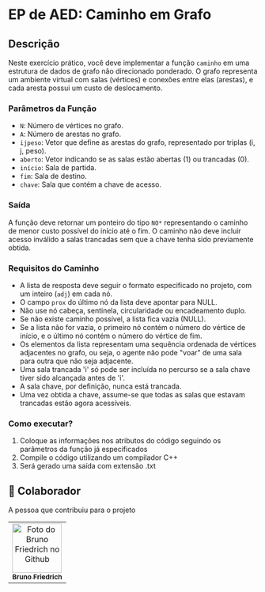 # EP de AED: Caminho em Grafo

## Descrição
Neste exercício prático, você deve implementar a função `caminho` em uma estrutura de dados de grafo não direcionado ponderado. O grafo representa um ambiente virtual com salas (vértices) e conexões entre elas (arestas), e cada aresta possui um custo de deslocamento.

### Parâmetros da Função
- `N`: Número de vértices no grafo.
- `A`: Número de arestas no grafo.
- `ijpeso`: Vetor que define as arestas do grafo, representado por triplas (i, j, peso).
- `aberto`: Vetor indicando se as salas estão abertas (1) ou trancadas (0).
- `início`: Sala de partida.
- `fim`: Sala de destino.
- `chave`: Sala que contém a chave de acesso.

### Saída
A função deve retornar um ponteiro do tipo `NO*` representando o caminho de menor custo possível do início até o fim. O caminho não deve incluir acesso inválido a salas trancadas sem que a chave tenha sido previamente obtida.

### Requisitos do Caminho
- A lista de resposta deve seguir o formato especificado no projeto, com um inteiro (`adj`) em cada nó.
- O campo `prox` do último nó da lista deve apontar para NULL.
- Não use nó cabeça, sentinela, circularidade ou encadeamento duplo.
- Se não existe caminho possível, a lista fica vazia (NULL).
- Se a lista não for vazia, o primeiro nó contém o número do vértice de início, e o último nó contém o número do vértice de fim.
- Os elementos da lista representam uma sequência ordenada de vértices adjacentes no grafo, ou seja, o agente não pode "voar" de uma sala para outra que não seja adjacente.
- Uma sala trancada 'i' só pode ser incluída no percurso se a sala chave tiver sido alcançada antes de 'i'.
- A sala chave, por definição, nunca está trancada.
- Uma vez obtida a chave, assume-se que todas as salas que estavam trancadas estão agora acessíveis.

### Como executar?
1. Coloque as informações nos atributos do código seguindo os parâmetros da função já especificados
2. Compile o código utilizando um compilador C++
3. Será gerado uma saída com extensão .txt


## 🤝 Colaborador

A pessoa que contribuiu para o projeto

<table>
  <tr>
    <td align="center">
      <a href="#">
        <img src="https://avatars.githubusercontent.com/u/81971651?s=400&u=548b7cc3deb1bd124ba02dbc2acc865b97138ce3&v=4" width="100px;" alt="Foto do Bruno Friedrich no Github"/><br>
        <sub>
          <b>Bruno Friedrich</b>
        </sub>
      </a>
    </td>
  </tr>
</table>
